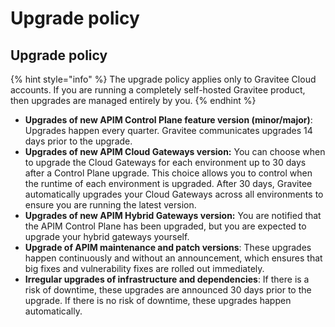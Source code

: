 # Upgrade policy

## Upgrade policy

{% hint style="info" %}
The upgrade policy applies only to Gravitee Cloud accounts. If you are running a completely self-hosted Gravitee product, then upgrades are managed entirely by you.
{% endhint %}

* **Upgrades of new APIM Control Plane feature version (minor/major)**: Upgrades happen every quarter. Gravitee communicates upgrades 14 days prior to the upgrade.&#x20;
* **Upgrades of new APIM Cloud Gateways version:** You can choose when to upgrade the Cloud Gateways for each environment up to 30 days after a Control Plane upgrade. This choice allows you to control when the runtime of each environment is upgraded. After 30 days, Gravitee automatically upgrades your Cloud Gateways across all environments to ensure you are running the latest version.
* **Upgrades of new APIM Hybrid Gateways version:** You are notified that the APIM Control Plane has been upgraded, but you are expected to upgrade your hybrid gateways yourself.
* **Upgrade of APIM maintenance and patch versions**: These upgrades happen continuously and without an announcement, which ensures that big fixes and vulnerability fixes are rolled out immediately.
* **Irregular upgrades of infrastructure and dependencies**: If there is a risk of downtime, these upgrades are announced 30 days prior to the upgrade. If there is no risk of downtime, these upgrades happen automatically.
